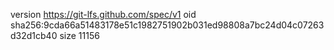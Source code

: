 version https://git-lfs.github.com/spec/v1
oid sha256:9cda66a51483178e51c1982751902b031ed98808a7bc24d04c07263d32d1cb40
size 11156
